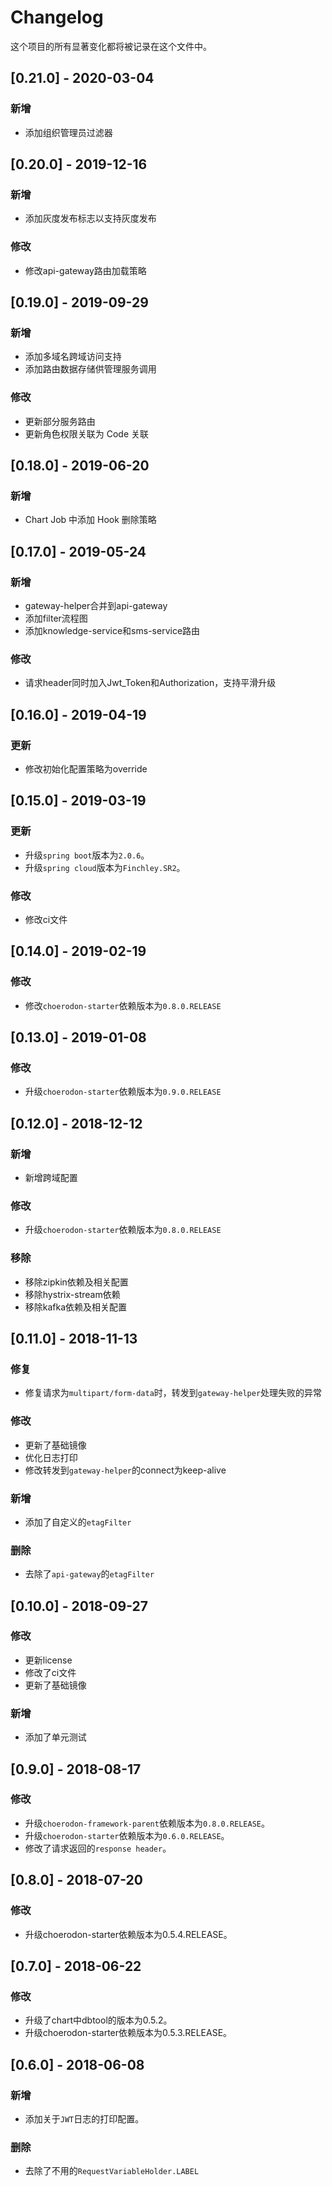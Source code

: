 # Changelog

这个项目的所有显著变化都将被记录在这个文件中。

## [0.21.0] - 2020-03-04

### 新增

-  添加组织管理员过滤器

## [0.20.0] - 2019-12-16

### 新增

-  添加灰度发布标志以支持灰度发布

### 修改

- 修改api-gateway路由加载策略

## [0.19.0] - 2019-09-29

### 新增

- 添加多域名跨域访问支持
- 添加路由数据存储供管理服务调用

### 修改

- 更新部分服务路由
- 更新角色权限关联为 Code 关联

## [0.18.0] - 2019-06-20

### 新增

- Chart Job 中添加 Hook 删除策略

## [0.17.0] - 2019-05-24

### 新增
- gateway-helper合并到api-gateway
- 添加filter流程图
- 添加knowledge-service和sms-service路由

### 修改
- 请求header同时加入Jwt_Token和Authorization，支持平滑升级

## [0.16.0] - 2019-04-19

### 更新

- 修改初始化配置策略为override

## [0.15.0] - 2019-03-19

### 更新

- 升级`spring boot`版本为`2.0.6`。
- 升级`spring cloud`版本为`Finchley.SR2`。

### 修改

- 修改ci文件

## [0.14.0] - 2019-02-19

### 修改

- 修改`choerodon-starter`依赖版本为`0.8.0.RELEASE`

## [0.13.0] - 2019-01-08

### 修改

- 升级`choerodon-starter`依赖版本为`0.9.0.RELEASE`

## [0.12.0] - 2018-12-12

### 新增

- 新增跨域配置

### 修改

- 升级`choerodon-starter`依赖版本为`0.8.0.RELEASE`

### 移除

- 移除zipkin依赖及相关配置
- 移除hystrix-stream依赖
- 移除kafka依赖及相关配置


## [0.11.0] - 2018-11-13

### 修复

- 修复请求为`multipart/form-data`时，转发到`gateway-helper`处理失败的异常

### 修改

- 更新了基础镜像
- 优化日志打印
- 修改转发到`gateway-helper`的connect为keep-alive

### 新增

- 添加了自定义的`etagFilter`

### 删除

- 去除了`api-gateway`的`etagFilter`

## [0.10.0] - 2018-09-27

### 修改

- 更新license 
- 修改了ci文件
- 更新了基础镜像


### 新增

- 添加了单元测试


## [0.9.0] - 2018-08-17

### 修改

- 升级`choerodon-framework-parent`依赖版本为`0.8.0.RELEASE`。
- 升级`choerodon-starter`依赖版本为`0.6.0.RELEASE`。
- 修改了请求返回的`response header`。

## [0.8.0] - 2018-07-20

### 修改

- 升级choerodon-starter依赖版本为0.5.4.RELEASE。

## [0.7.0] - 2018-06-22

### 修改

- 升级了chart中dbtool的版本为0.5.2。
- 升级choerodon-starter依赖版本为0.5.3.RELEASE。

## [0.6.0] - 2018-06-08

### 新增

- 添加关于`JWT`日志的打印配置。

### 删除
- 去除了不用的`RequestVariableHolder.LABEL`
